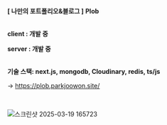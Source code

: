 
**[ 나만의 포트폴리오&블로그 ]**  **Plob**
  <br>
  <br>
  
  **client : 개발 중**
  <br>

  **server : 개발 중**
  <br>
  <br>

  **기술 스택: next.js, mongodb, Cloudinary, redis, ts/js**

-> https://plob.parkjoowon.site/

<br>

![스크린샷 2025-03-19 165723](https://github.com/user-attachments/assets/00b16139-58c1-4627-a940-2fae08b48770)
